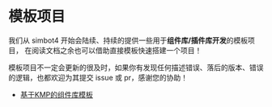 # 模板项目

我们从 simbot4 开始会陆续、持续的提供一些用于**组件库/插件库开发**的模板项目，
在阅读文档之余也可以借助直接模板快速搭建一个项目！

<warning>

模板项目不一定会更新的很及时，如果你有发现任何描述错误、落后的版本、错误的逻辑，也都欢迎为其提交 issue 或 pr，感谢您的协助！

</warning>

- [基于KMP的组件库模板](https://github.com/simple-robot/simbot4-multiplatform-component-template)